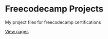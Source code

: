 # Freecodecamp Projects

My project files for freecodecamp certifications

[View pages](https://freecodecamp.redgummy.fish/)
